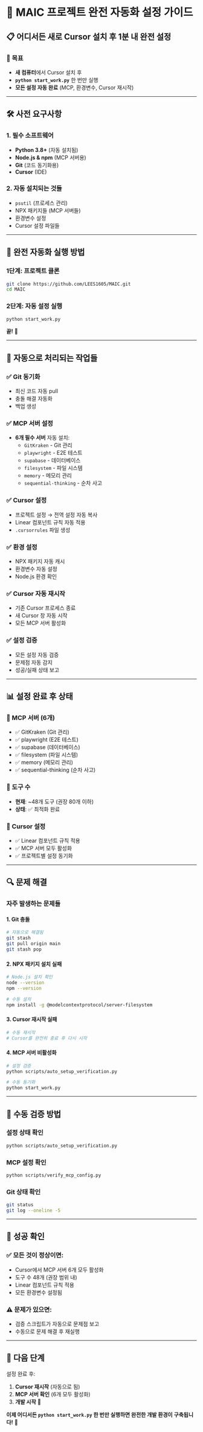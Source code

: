 # 🚀 MAIC 프로젝트 완전 자동화 설정 가이드

## 📋 **어디서든 새로 Cursor 설치 후 1분 내 완전 설정**

### **🎯 목표**
- **새 컴퓨터**에서 Cursor 설치 후
- **`python start_work.py`** 한 번만 실행
- **모든 설정 자동 완료** (MCP, 환경변수, Cursor 재시작)

---

## 🛠️ **사전 요구사항**

### **1. 필수 소프트웨어**
- **Python 3.8+** (자동 설치됨)
- **Node.js & npm** (MCP 서버용)
- **Git** (코드 동기화용)
- **Cursor** (IDE)

### **2. 자동 설치되는 것들**
- `psutil` (프로세스 관리)
- NPX 패키지들 (MCP 서버들)
- 환경변수 설정
- Cursor 설정 파일들

---

## 🚀 **완전 자동화 실행 방법**

### **1단계: 프로젝트 클론**
```bash
git clone https://github.com/LEES1605/MAIC.git
cd MAIC
```

### **2단계: 자동 설정 실행**
```bash
python start_work.py
```

**끝!** 🎉

---

## 🔧 **자동으로 처리되는 작업들**

### **✅ Git 동기화**
- 최신 코드 자동 pull
- 충돌 해결 자동화
- 백업 생성

### **✅ MCP 서버 설정**
- **6개 필수 서버** 자동 설치:
  - `GitKraken` - Git 관리
  - `playwright` - E2E 테스트  
  - `supabase` - 데이터베이스
  - `filesystem` - 파일 시스템
  - `memory` - 메모리 관리
  - `sequential-thinking` - 순차 사고

### **✅ Cursor 설정**
- 프로젝트 설정 → 전역 설정 자동 복사
- Linear 컴포넌트 규칙 자동 적용
- `.cursorrules` 파일 생성

### **✅ 환경 설정**
- NPX 패키지 자동 캐시
- 환경변수 자동 설정
- Node.js 환경 확인

### **✅ Cursor 자동 재시작**
- 기존 Cursor 프로세스 종료
- 새 Cursor 창 자동 시작
- 모든 MCP 서버 활성화

### **✅ 설정 검증**
- 모든 설정 자동 검증
- 문제점 자동 감지
- 성공/실패 상태 보고

---

## 📊 **설정 완료 후 상태**

### **🎯 MCP 서버 (6개)**
- ✅ GitKraken (Git 관리)
- ✅ playwright (E2E 테스트)
- ✅ supabase (데이터베이스)
- ✅ filesystem (파일 시스템)
- ✅ memory (메모리 관리)
- ✅ sequential-thinking (순차 사고)

### **🎯 도구 수**
- **현재**: ~48개 도구 (권장 80개 이하)
- **상태**: ✅ 최적화 완료

### **🎯 Cursor 설정**
- ✅ Linear 컴포넌트 규칙 적용
- ✅ MCP 서버 모두 활성화
- ✅ 프로젝트별 설정 동기화

---

## 🔍 **문제 해결**

### **자주 발생하는 문제들**

#### **1. Git 충돌**
```bash
# 자동으로 해결됨
git stash
git pull origin main
git stash pop
```

#### **2. NPX 패키지 설치 실패**
```bash
# Node.js 설치 확인
node --version
npm --version

# 수동 설치
npm install -g @modelcontextprotocol/server-filesystem
```

#### **3. Cursor 재시작 실패**
```bash
# 수동 재시작
# Cursor를 완전히 종료 후 다시 시작
```

#### **4. MCP 서버 비활성화**
```bash
# 설정 검증
python scripts/auto_setup_verification.py

# 수동 동기화
python start_work.py
```

---

## 📝 **수동 검증 방법**

### **설정 상태 확인**
```bash
python scripts/auto_setup_verification.py
```

### **MCP 설정 확인**
```bash
python scripts/verify_mcp_config.py
```

### **Git 상태 확인**
```bash
git status
git log --oneline -5
```

---

## 🎉 **성공 확인**

### **✅ 모든 것이 정상이면:**
- Cursor에서 MCP 서버 6개 모두 활성화
- 도구 수 48개 (권장 범위 내)
- Linear 컴포넌트 규칙 적용
- 모든 환경변수 설정됨

### **⚠️ 문제가 있으면:**
- 검증 스크립트가 자동으로 문제점 보고
- 수동으로 문제 해결 후 재실행

---

## 🚀 **다음 단계**

설정 완료 후:
1. **Cursor 재시작** (자동으로 됨)
2. **MCP 서버 확인** (6개 모두 활성화)
3. **개발 시작** 🎯

**이제 어디서든 `python start_work.py` 한 번만 실행하면 완전한 개발 환경이 구축됩니다!** 🎉


